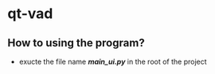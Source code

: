 # qt-vad

## How to using the program?

- exucte the file name ___main_ui.py___ in the root of the project
